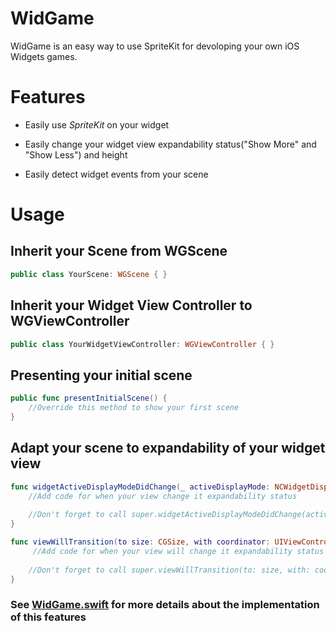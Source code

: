 # WidGame
WidGame is an easy way to use SpriteKit for devoloping your own iOS Widgets games.

# Features

* Easily use *SpriteKit* on your widget
 
* Easily change your widget view expandability status("Show More" and "Show Less") and height

* Easily detect widget events from your scene

# Usage

## Inherit your Scene from WGScene
```swift
public class YourScene: WGScene { }
```
## Inherit your Widget View Controller to WGViewController
```swift
public class YourWidgetViewController: WGViewController { }
```


## Presenting your initial scene
```swift
public func presentInitialScene() {
    //Override this method to show your first scene
}
```

## Adapt your scene to expandability of your widget view
```swift
func widgetActiveDisplayModeDidChange(_ activeDisplayMode: NCWidgetDisplayMode, withMaximumSize maxSize: CGSize) {
    //Add code for when your view change it expandability status
    
    //Don't forget to call super.widgetActiveDisplayModeDidChange(activeDisplayMode, withMaximumSize: maxSize) on your code!
}
```

```swift
func viewWillTransition(to size: CGSize, with coordinator: UIViewControllerTransitionCoordinator) { 
     //Add code for when your view will change it expandability status
        
    //Don't forget to call super.viewWillTransition(to: size, with: coordinator) on your code!
}
```


### See [WidGame.swift](https://github.com/Felizolinha/WidGame/blob/master/WidGame/WidGame/WidGame.swift) for more details about the implementation of this features

